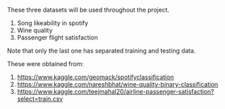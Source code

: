 These three datasets will be used throughout the project.

1. Song likeability in spotify
2. Wine quality
3. Passenger flight satisfaction

Note that only the last one has separated training and testing data.

These were obtained from:
1. https://www.kaggle.com/geomack/spotifyclassification
2. https://www.kaggle.com/nareshbhat/wine-quality-binary-classification
3. https://www.kaggle.com/teejmahal20/airline-passenger-satisfaction?select=train.csv
